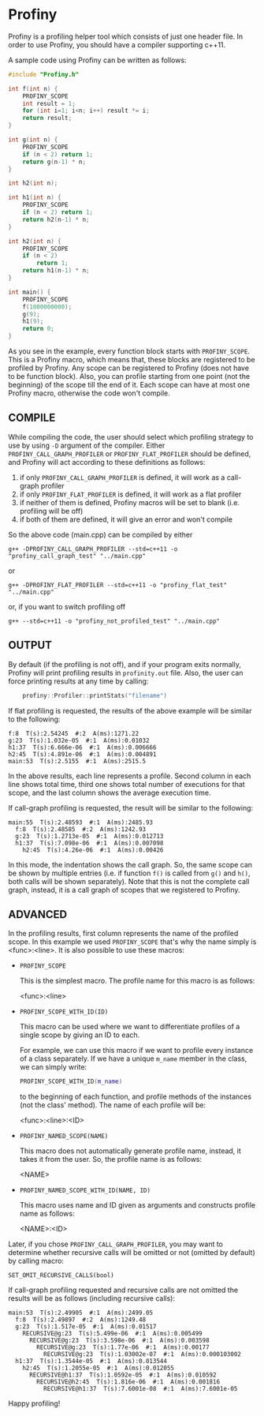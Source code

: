 # Profiny

Profiny is a profiling helper tool which consists of just one header file. In order to
use Profiny, you should have a compiler supporting c++11.

A sample code using Profiny can be written as follows:

```c++
#include "Profiny.h"

int f(int n) {
	PROFINY_SCOPE
	int result = 1;
	for (int i=1; i<n; i++) result *= i;
	return result;
}

int g(int n) {
	PROFINY_SCOPE
	if (n < 2) return 1;
	return g(n-1) * n;
}

int h2(int n);

int h1(int n) {
	PROFINY_SCOPE
	if (n < 2) return 1;
	return h2(n-1) * n;
}

int h2(int n) {
	PROFINY_SCOPE
	if (n < 2)
		return 1;
	return h1(n-1) * n;
}

int main() {
	PROFINY_SCOPE
	f(1000000000);
	g(9);
	h1(9);
	return 0;
}
```

As you see in the example, every function block starts with `PROFINY_SCOPE`. This is a
Profiny macro, which means that, these blocks are registered to be profiled by Profiny.
Any scope can be registered to Profiny (does not have to be function block). Also, you
can profile starting from one point (not the beginning) of the scope till the end of it.
Each scope can have at most one Profiny macro, otherwise the code won't compile.


## COMPILE

While compiling the code, the user should select which profiling strategy to use by using
`-D` argument of the compiler. Either `PROFINY_CALL_GRAPH_PROFILER` or `PROFINY_FLAT_PROFILER`
should be defined, and Profiny will act according to these definitions as follows:

1. if only `PROFINY_CALL_GRAPH_PROFILER` is defined, it will work as a call-graph
profiler
2. if only `PROFINY_FLAT_PROFILER` is defined, it will work as a flat profiler
3. if neither of them is defined, Profiny macros will be set to blank (i.e.
profiling will be off)
4. if both of them are defined, it will give an error and won't compile

So the above code (main.cpp) can be compiled by either

	g++ -DPROFINY_CALL_GRAPH_PROFILER --std=c++11 -o "profiny_call_graph_test" "../main.cpp"

or

	g++ -DPROFINY_FLAT_PROFILER --std=c++11 -o "profiny_flat_test" "../main.cpp"

or, if you want to switch profiling off

	g++ --std=c++11 -o "profiny_not_profiled_test" "../main.cpp"


## OUTPUT

By default (if the profiling is not off), and if your program exits normally, Profiny
will print profiling results in `profinity.out` file. Also, the user can force printing
results at any time by calling:

```c++
	profiny::Profiler::printStats("filename")
```

If flat profiling is requested, the results of the above example will be similar to
the following:

	f:8  T(s):2.54245  #:2  A(ms):1271.22
	g:23  T(s):1.032e-05  #:1  A(ms):0.01032
	h1:37  T(s):6.666e-06  #:1  A(ms):0.006666
	h2:45  T(s):4.891e-06  #:1  A(ms):0.004891
	main:53  T(s):2.5155  #:1  A(ms):2515.5

In the above results, each line represents a profile. Second column in each line shows
total time, third one shows total number of executions for that scope, and the last
column shows the average execution time.

If call-graph profiling is requested, the result will be similar to the following:

	main:55  T(s):2.48593  #:1  A(ms):2485.93
	  f:8  T(s):2.48585  #:2  A(ms):1242.93
	  g:23  T(s):1.2713e-05  #:1  A(ms):0.012713
	  h1:37  T(s):7.098e-06  #:1  A(ms):0.007098
	    h2:45  T(s):4.26e-06  #:1  A(ms):0.00426

In this mode, the indentation shows the call graph. So, the same scope can be
shown by multiple entries (i.e. if function `f()` is called from `g()` and `h()`, both calls
will be shown separately). Note that this is not the complete call graph, instead, it is
a call graph of scopes that we registered to Profiny.


## ADVANCED

In the profiling results, first column represents the name of the profiled scope. In this
example we used `PROFINY_SCOPE` that's why the name simply is &lt;func>:&lt;line>. It is
also possible to use these macros:

* `PROFINY_SCOPE`

  This is the simplest macro. The profile name for this macro is as
follows:

  &lt;func>:&lt;line>

* `PROFINY_SCOPE_WITH_ID(ID)`

  This macro can be used where we want to differentiate profiles of a single
  scope by giving an ID to each.

  For example, we can use this macro if we want to profile every instance of a class separately.
If we have a unique `m_name` member in the class, we can simply write:
  ```c++
  PROFINY_SCOPE_WITH_ID(m_name)
  ```

  to the beginning of each function, and profile methods of the instances
(not the class' method). The name of each profile will be:

  &lt;func>:&lt;line>:&lt;ID>

* `PROFINY_NAMED_SCOPE(NAME)`

  This macro does not automatically generate profile
name, instead, it takes it from the user. So, the profile name is as follows:

  &lt;NAME>

* `PROFINY_NAMED_SCOPE_WITH_ID(NAME, ID)`

  This macro uses name and ID given as
arguments and constructs profile name as follows:

  &lt;NAME>:&lt;ID>

Later, if you chose `PROFINY_CALL_GRAPH_PROFILER`, you may want to determine whether
recursive calls will be omitted or not (omitted by default) by calling macro:

	SET_OMIT_RECURSIVE_CALLS(bool)

If call-graph profiling requested and recursive calls are not omitted the results will be
as follows (including recursive calls):

	main:53  T(s):2.49905  #:1  A(ms):2499.05
	  f:8  T(s):2.49897  #:2  A(ms):1249.48
	  g:23  T(s):1.517e-05  #:1  A(ms):0.01517
	    RECURSIVE@g:23  T(s):5.499e-06  #:1  A(ms):0.005499
	      RECURSIVE@g:23  T(s):3.598e-06  #:1  A(ms):0.003598
	        RECURSIVE@g:23  T(s):1.77e-06  #:1  A(ms):0.00177
	          RECURSIVE@g:23  T(s):1.03002e-07  #:1  A(ms):0.000103002
	  h1:37  T(s):1.3544e-05  #:1  A(ms):0.013544
	    h2:45  T(s):1.2055e-05  #:1  A(ms):0.012055
	      RECURSIVE@h1:37  T(s):1.0592e-05  #:1  A(ms):0.010592
	        RECURSIVE@h2:45  T(s):1.816e-06  #:1  A(ms):0.001816
	          RECURSIVE@h1:37  T(s):7.6001e-08  #:1  A(ms):7.6001e-05

Happy profiling!

